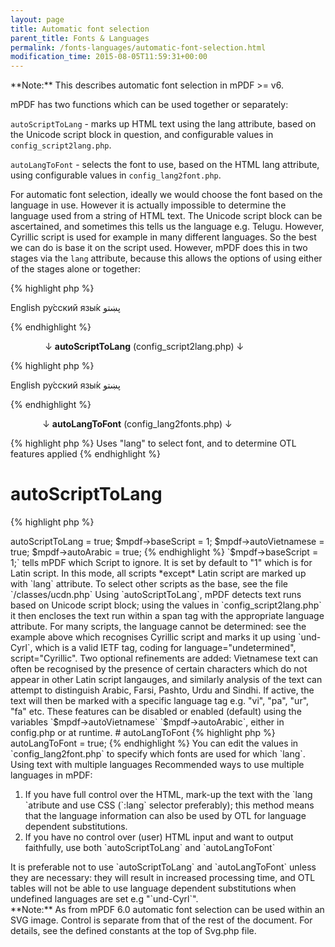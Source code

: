 ```yaml
---
layout: page
title: Automatic font selection
parent_title: Fonts & Languages
permalink: /fonts-languages/automatic-font-selection.html
modification_time: 2015-08-05T11:59:31+00:00
---
```


<div class="alert alert-info" role="alert">**Note:** This describes automatic font selection in mPDF >= v6.</div>

mPDF has two functions which can be used together or separately:

`autoScriptToLang` - marks up HTML text using the lang attribute, based on the Unicode script block in question, and configurable values in `config_script2lang.php`.

`autoLangToFont` - selects the font to use, based on the HTML lang attribute, using configurable values in `config_lang2font.php`.

For automatic font selection, ideally we would choose the font based on the language in use. However it is actually impossible to determine the language used from a string of HTML text. The Unicode script block can be ascertained, and sometimes this tells us the language e.g. Telugu. However, Cyrillic script is used for example in many different languages. So the best we can do is base it on the script used. However, mPDF does this in two stages via the `lang` attribute, because this allows the options of using either of the stages alone or together:

{% highlight php %}

English ру́сский язы́к پښتو

{% endhighlight %}

              ↓ **autoScriptToLang** (config_script2lang.php) ↓

{% highlight php %}

English <span lang="und-Cyrl">ру́сский язы́к</span> <span lang="ps">پښتو</span>

{% endhighlight %}

             ↓ **autoLangToFont** (config_lang2fonts.php) ↓

{% highlight php %}
Uses "lang" to select font, and to determine OTL features applied
{% endhighlight %}

# autoScriptToLang

{% highlight php %}
<?php

$mpdf->autoScriptToLang = true;

$mpdf->baseScript = 1;

$mpdf->autoVietnamese = true;

$mpdf->autoArabic = true;
{% endhighlight %}

`$mpdf-&gt;baseScript = 1;` tells mPDF which Script to ignore. It is set by default to "1" which is for Latin script. In this mode, all scripts *except* Latin script are marked up with `lang` attribute. To select other scripts as the base, see the file `/classes/ucdn.php`

Using `autoScriptToLang`, mPDF detects text runs based on Unicode script block; using the values in `config_script2lang.php` it then encloses the text run within a span tag with the appropriate language attribute. For many scripts, the language cannot be determined: see the example above which recognises Cyrillic script and marks it up using `und-Cyrl`, which is a valid IETF tag, coding for language="undetermined", script="Cyrillic".

Two optional refinements are added: Vietnamese text can often be recognised by the presence of certain characters which do not appear in other Latin script langauges, and similarly analysis of the text can attempt to distinguish Arabic, Farsi, Pashto, Urdu and Sindhi. If active, the text will then be marked with a specific language tag e.g. "vi", "pa", "ur", "fa" etc.

These features can be disabled or enabled (default) using the variables `$mpdf-&gt;autoVietnamese` `$mpdf-&gt;autoArabic`, either in <span class="filename">config.php</span> or at runtime.

# autoLangToFont

{% highlight php %}
<?php

$mpdf->autoLangToFont = true;
{% endhighlight %}

You can edit the values in `config_lang2font.php` to specify which fonts are used for which `lang`.

Using text with multiple languages

Recommended ways to use multiple languages in mPDF:

<ol>
<li>If you have full control over the HTML, mark-up the text with the `lang `atribute and use CSS (`:lang` selector preferably); this method means that the language information can also be used by OTL for language dependent substitutions.</li>
<li>If you have no control over (user) HTML input and want to output faithfully, use both `autoScriptToLang` and `autoLangToFont`</li>
</ol>

It is preferable not to use `autoScriptToLang` and `autoLangToFont` unless they are necessary: they will result in increased processing time, and OTL tables will not be able to use language dependent substitutions when undefined languages are set e.g "`und-Cyrl`".

<div class="alert alert-info" role="alert">
	**Note:** As from mPDF 6.0 automatic font selection can be used within an SVG image. Control is separate from that
	of the rest of the document. For details, see the defined constants at the top of Svg.php file.
</div>
